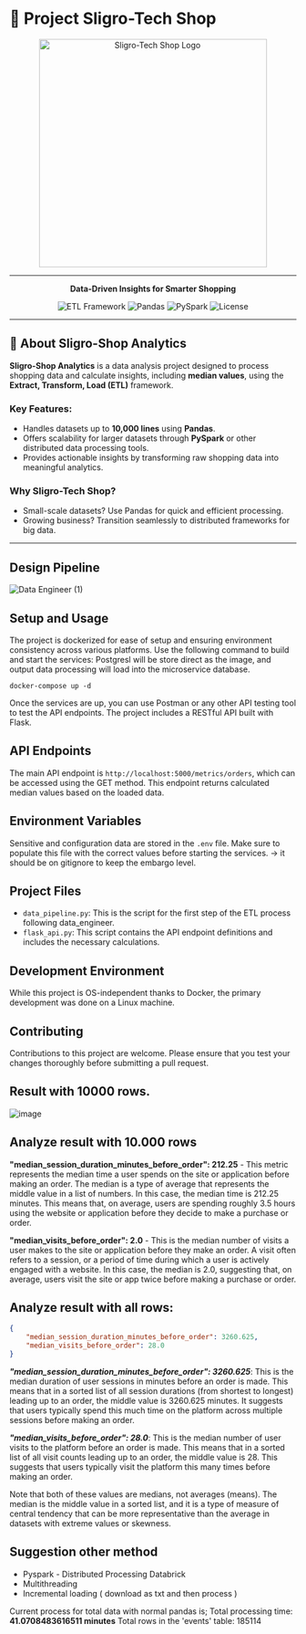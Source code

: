 # 🛒 Project Sligro-Tech Shop

<p align="center">
  <img src="https://github.com/user-attachments/assets/55fcea07-8c3c-4f14-9101-51c23c5da524" alt="Sligro-Tech Shop Logo" width="400"/>
</p>

---

<p align="center">
  <b>Data-Driven Insights for Smarter Shopping</b>
</p>

<p align="center">
  <img src="https://img.shields.io/badge/Framework-ETL-orange?style=flat-square" alt="ETL Framework">
  <img src="https://img.shields.io/badge/Data-Pandas-blue?style=flat-square" alt="Pandas">
  <img src="https://img.shields.io/badge/Scalable-PySpark-green?style=flat-square" alt="PySpark">
  <img src="https://img.shields.io/badge/License-MIT-blue?style=flat-square" alt="License">
</p>

---

## 🌟 About Sligro-Shop Analytics

**Sligro-Shop Analytics** is a data analysis project designed to process shopping data and calculate insights, including **median values**, using the **Extract, Transform, Load (ETL)** framework.

### Key Features:
- Handles datasets up to **10,000 lines** using **Pandas**.
- Offers scalability for larger datasets through **PySpark** or other distributed data processing tools.
- Provides actionable insights by transforming raw shopping data into meaningful analytics.

### Why Sligro-Tech Shop?
- Small-scale datasets? Use Pandas for quick and efficient processing.
- Growing business? Transition seamlessly to distributed frameworks for big data.

---

## Design Pipeline

![Data Engineer (1)](https://github.com/markrichers/Data-Engineer-SligroETL/assets/50198601/df2a770f-08c0-4c34-b0a9-33b286caef73)


## Setup and Usage

The project is dockerized for ease of setup and ensuring environment consistency across various platforms. Use the following command to build and start the services:
Postgresl will be store direct as the image, and output data processing will load into the microservice database. 


```
docker-compose up -d
```


Once the services are up, you can use Postman or any other API testing tool to test the API endpoints. The project includes a RESTful API built with Flask.

## API Endpoints

The main API endpoint is `http://localhost:5000/metrics/orders`, which can be accessed using the GET method. This endpoint returns calculated median values based on the loaded data.

## Environment Variables

Sensitive and configuration data are stored in the `.env` file. Make sure to populate this file with the correct values before starting the services.
-> it should be on gitignore to keep the embargo level. 

## Project Files

- `data_pipeline.py`: This is the script for the first step of the ETL process following data_engineer.
- `flask_api.py`: This script contains the API endpoint definitions and includes the necessary calculations.

## Development Environment

While this project is OS-independent thanks to Docker, the primary development was done on a Linux machine.

## Contributing

Contributions to this project are welcome. Please ensure that you test your changes thoroughly before submitting a pull request.

## Result with 10000 rows. 

![image](https://github.com/Xccelerated-Assessments/de-assessment-markrichers/assets/50198601/574c842b-ec14-4d41-b73a-67a78da39150)

## Analyze result with 10.000 rows

**"median_session_duration_minutes_before_order": 212.25** - This metric represents the median time a user spends on the site or application before making an order. The median is a type of average that represents the middle value in a list of numbers. In this case, the median time is 212.25 minutes. This means that, on average, users are spending roughly 3.5 hours using the website or application before they decide to make a purchase or order.

**"median_visits_before_order": 2.0** - This is the median number of visits a user makes to the site or application before they make an order. A visit often refers to a session, or a period of time during which a user is actively engaged with a website. In this case, the median is 2.0, suggesting that, on average, users visit the site or app twice before making a purchase or order.

## Analyze result with all rows:

```json line
{
    "median_session_duration_minutes_before_order": 3260.625,
    "median_visits_before_order": 28.0
}
```

***"median_session_duration_minutes_before_order": 3260.625***: This is the median duration of user sessions in minutes before an order is made. This means that in a sorted list of all session durations (from shortest to longest) leading up to an order, the middle value is 3260.625 minutes. It suggests that users typically spend this much time on the platform across multiple sessions before making an order.

***"median_visits_before_order": 28.0***: This is the median number of user visits to the platform before an order is made. This means that in a sorted list of all visit counts leading up to an order, the middle value is 28. This suggests that users typically visit the platform this many times before making an order.

Note that both of these values are medians, not averages (means). The median is the middle value in a sorted list, and it is a type of measure of central tendency that can be more representative than the average in datasets with extreme values or skewness.


## Suggestion other method
- Pyspark - Distributed Processing Databrick
- Multithreading
- Incremental loading ( download as txt and then process )

Current process for total data with normal pandas is; Total processing time: **41.0708483616511 minutes**
Total rows in the 'events' table: 185114



